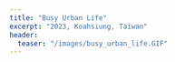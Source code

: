 ```yaml
---
title: "Busy Urban Life"
excerpt: "2023, Koahsiung, Taiwan"
header:
  teaser: "/images/busy_urban_life.GIF"
---
```





